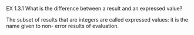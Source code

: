 EX 1.3.1 What is the difference between a result and an expressed value?

The subset of results that are integers are called expressed values: it is the name given to non-
error results of evaluation.